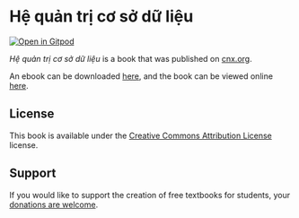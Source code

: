 # Hệ quản trị cơ sở dữ liệu

[![Open in Gitpod](https://gitpod.io/button/open-in-gitpod.svg)](https://gitpod.io/from-referrer/)

_Hệ quản trị cơ sở dữ liệu_ is a book that was published on [cnx.org](https://cnx.org/).

An ebook can be downloaded [here](https://github.com/cnx-user-books/cnxbook-he-quan-tri-co-so-du-lieu/releases/latest), and the book can be viewed online [here](https://github.com/cnx-user-books/cnxbook-he-quan-tri-co-so-du-lieu/releases/latest).

## License
This book is available under the [Creative Commons Attribution License](./LICENSE) license.

## Support
If you would like to support the creation of free textbooks for students, your [donations are welcome](https://riceconnect.rice.edu/donation/support-openstax-banner).
